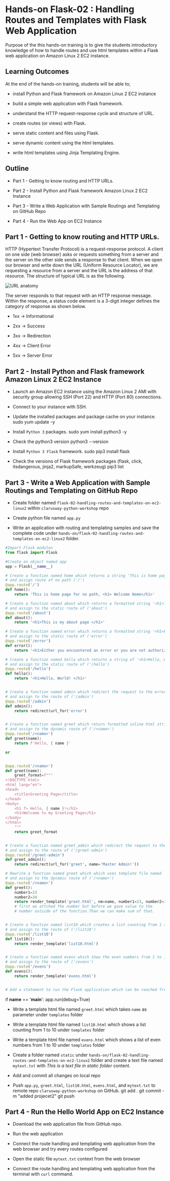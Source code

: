 # Hands-on Flask-02 : Handling Routes and Templates with Flask Web Application

Purpose of the this hands-on training is to give the students introductory knowledge of how to handle routes and use html templates within a Flask web application on Amazon Linux 2 EC2 instance. 

## Learning Outcomes

At the end of the hands-on training, students will be able to;

- install Python and Flask framework on Amazon Linux 2 EC2 instance

- build a simple web application with Flask framework.

- understand the HTTP request-response cycle and structure of URL.

- create routes (or views) with Flask.

- serve static content and files using Flask.

- serve dynamic content using the html templates.

- write html templates using Jinja Templating Engine.

## Outline

- Part 1 - Getting to know routing and HTTP URLs.

- Part 2 - Install Python and Flask framework Amazon Linux 2 EC2 Instance 

- Part 3 - Write a Web Application with Sample Routings and Templating on GitHub Repo

- Part 4 - Run the Web App on EC2 Instance

## Part 1 - Getting to know routing and HTTP URLs.

HTTP (Hypertext Transfer Protocol) is a request-response protocol. A client on one side (web browser) asks or requests something from a server and the server on the other side sends a response to that client. When we open our browser and write down the URL (Uniform Resource Locator), we are requesting a resource from a server and the URL is the address of that resource. The structure of typical URL is as the following.

![URL anatomy](./url-structure.png)

The server responds to that request with an HTTP response message. Within the response, a status code element is a 3-digit integer defines the category of response as shown below.

- 1xx -> Informational

- 2xx -> Success

- 3xx -> Redirection

- 4xx -> Client Error

- 5xx -> Server Error

## Part 2 - Install Python and Flask framework Amazon Linux 2 EC2 Instance 

- Launch an Amazon EC2 instance using the Amazon Linux 2 AMI with security group allowing SSH (Port 22) and HTTP (Port 80) connections.

- Connect to your instance with SSH.

- Update the installed packages and package cache on your instance.
    sudo yum update -y 
- Install `Python 3` packages.
    sudo yum install python3 -y
- Check the python3 version
    python3 --version
- Install `Python 3 Flask` framework.
    sudo pip3 install flask
- Check the versions of Flask framework packages (flask, click, itsdangerous, jinja2, markupSafe, werkzeug)
    pip3 list
## Part 3 - Write a Web Application with Sample Routings and Templating on GitHub Repo

- Create folder named `flask-02-handling-routes-and-templates-on-ec2-linux2` within `clarusway-python-workshop` repo

- Create python file named `app.py`

- Write an application with routing and templating samples and save the complete code under `hands-on/flask-02-handling-routes-and-templates-on-ec2-linux2` folder.

```python
#Import Flask modules
from flask import Flask

#Create an object named app 
app = Flask(__name__)

# Create a function named home which returns a string 'This is home page for no path, <h1> Welcome Home</h1>' 
# and assign route of no path ('/')
@app.route('/')
def home():
    return 'This is home page for no path, <h1> Welcome Home</h1>'

# Create a function named about which returns a formatted string '<h1>This is my about page </h1>' 
# and assign to the static route of ('about')
@app.route('/about')
def about():
    return '<h1>This is my about page </h1>'

# Create a function named error which returns a formatted string '<h1>Either you encountered an error or you are not authorized.</h1>' 
# and assign to the static route of ('error')
@app.route('/error')
def error():
    return '<h1>Either you encountered an error or you are not authorized.</h1>'

# Create a function named hello which returns a string of '<h1>Hello, World! </h1>' 
# and assign to the static route of ('/hello')
@app.route('/hello')
def hello():
    return '<h1>Hello, World! </h1>'


# Create a function named admin which redirect the request to the error path 
# and assign to the route of ('/admin')
@app.route('/admin')
def admin():
    return redirect(url_for('error')


# Create a function named greet which return formatted inline html string 
# and assign to the dynamic route of ('/<name>')
@app.route('/<name>')
def greet(name):
    return f'Hello, { name }'

or 


@app.route('/<name>')
def greet(name):
    greet_format=f"""
<!DOCTYPE html>
<html lang="en">
<head>
    <title>Greeting Page</title>
</head>
<body>
    <h1 f> Hello, { name }!</h1>
    <h1>Welcome to my Greeting Page</h1>
</body>
</html>
    """
    return greet_format


# Create a function named greet_admin which redirect the request to the hello path with param of 'Master Admin!!!!' 
# and assign to the route of ('/greet-admin')
@app.route('/greet-admin')
def greet_admin():
    return redirect(url_for('greet', name='Master Admin!'))

# Rewrite a function named greet which which uses template file named `greet.html` under `templates` folder 
# and assign to the dynamic route of ('/<name>')
@app.route('/<name>')
def greet():
    number1=23
    number2=34
    return render_template('greet.html', nm=name, number1=23, number2=34, sum=number1+number2)
    # first we attched the number but before we gave value to the
    # number outside of the function.Than we can make sum of that.


# Create a function named list10 which creates a list counting from 1 to 100 within `list10.html` 
# and assign to the route of ('/list10')
@app.route('/list10')
def list10():
    return render_template('list10.html')


# Create a function named evens which show the even numbers from 1 to 10 within `evens.html` 
# and assign to the route of ('/evens')
@app.route('/evens')
def evens():
    return render_template('evens.html')


# Add a statement to run the Flask application which can be reached from any host on port 80.
```
if __name__ == '__main__':
    app.run(debug=True)


- Write a template html file named `greet.html` which takes `name` as parameter under `templates` folder 

- Write a template html file named `list10.html` which shows a list counting from 1 to 10 under `templates` folder 

- Write a template html file named `evens.html` which shows a list of even numbers from 1 to 10 under `templates` folder 

- Create a folder named `static` under `hands-on/flask-02-handling-routes-and-templates-on-ec2-linux2` folder and create a text file named `mytext.txt` with *This is a text file in static folder* content.

- Add and commit all changes on local repo

- Push `app.py`, `greet.html`, `list10.html`, `evens.html`, and `mytext.txt` to remote repo `clarusway-python-workshop` on GitHub.
git add .
git commit -m "added projecet2"
git push 

## Part 4 - Run the Hello World App on EC2 Instance

- Download the web application file from GitHub repo.

- Run the web application

- Connect the route handling and templating web application from the web browser and try every routes configured

- Open the static file `mytext.txt` context from the web browser

- Connect the route handling and templating web application from the terminal with `curl` command.

